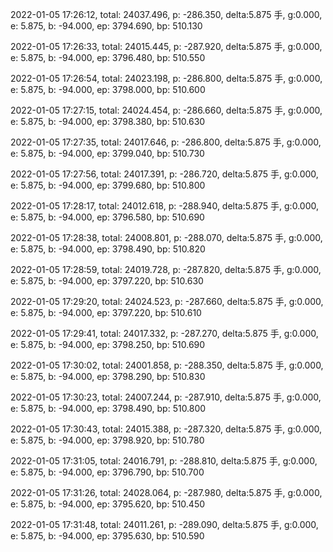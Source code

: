 2022-01-05 17:26:12, total: 24037.496, p: -286.350, delta:5.875 手, g:0.000, e: 5.875, b: -94.000, ep: 3794.690, bp: 510.130

2022-01-05 17:26:33, total: 24015.445, p: -287.920, delta:5.875 手, g:0.000, e: 5.875, b: -94.000, ep: 3796.480, bp: 510.550

2022-01-05 17:26:54, total: 24023.198, p: -286.800, delta:5.875 手, g:0.000, e: 5.875, b: -94.000, ep: 3798.000, bp: 510.600

2022-01-05 17:27:15, total: 24024.454, p: -286.660, delta:5.875 手, g:0.000, e: 5.875, b: -94.000, ep: 3798.380, bp: 510.630

2022-01-05 17:27:35, total: 24017.646, p: -286.800, delta:5.875 手, g:0.000, e: 5.875, b: -94.000, ep: 3799.040, bp: 510.730

2022-01-05 17:27:56, total: 24017.391, p: -286.720, delta:5.875 手, g:0.000, e: 5.875, b: -94.000, ep: 3799.680, bp: 510.800

2022-01-05 17:28:17, total: 24012.618, p: -288.940, delta:5.875 手, g:0.000, e: 5.875, b: -94.000, ep: 3796.580, bp: 510.690

2022-01-05 17:28:38, total: 24008.801, p: -288.070, delta:5.875 手, g:0.000, e: 5.875, b: -94.000, ep: 3798.490, bp: 510.820

2022-01-05 17:28:59, total: 24019.728, p: -287.820, delta:5.875 手, g:0.000, e: 5.875, b: -94.000, ep: 3797.220, bp: 510.630

2022-01-05 17:29:20, total: 24024.523, p: -287.660, delta:5.875 手, g:0.000, e: 5.875, b: -94.000, ep: 3797.220, bp: 510.610

2022-01-05 17:29:41, total: 24017.332, p: -287.270, delta:5.875 手, g:0.000, e: 5.875, b: -94.000, ep: 3798.250, bp: 510.690

2022-01-05 17:30:02, total: 24001.858, p: -288.350, delta:5.875 手, g:0.000, e: 5.875, b: -94.000, ep: 3798.290, bp: 510.830

2022-01-05 17:30:23, total: 24007.244, p: -287.910, delta:5.875 手, g:0.000, e: 5.875, b: -94.000, ep: 3798.490, bp: 510.800

2022-01-05 17:30:43, total: 24015.388, p: -287.320, delta:5.875 手, g:0.000, e: 5.875, b: -94.000, ep: 3798.920, bp: 510.780

2022-01-05 17:31:05, total: 24016.791, p: -288.810, delta:5.875 手, g:0.000, e: 5.875, b: -94.000, ep: 3796.790, bp: 510.700

2022-01-05 17:31:26, total: 24028.064, p: -287.980, delta:5.875 手, g:0.000, e: 5.875, b: -94.000, ep: 3795.620, bp: 510.450

2022-01-05 17:31:48, total: 24011.261, p: -289.090, delta:5.875 手, g:0.000, e: 5.875, b: -94.000, ep: 3795.630, bp: 510.590
